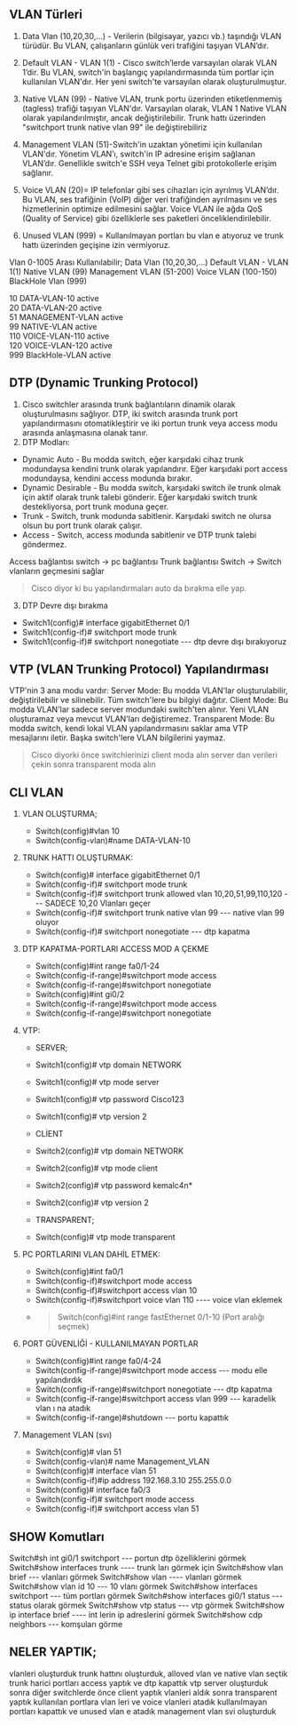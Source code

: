 ## VLAN Türleri
1. Data Vlan (10,20,30,...) - Verilerin (bilgisayar, yazıcı vb.) taşındığı VLAN türüdür. Bu VLAN, çalışanların günlük veri trafiğini taşıyan VLAN’dır.

2. Default VLAN - VLAN 1(1) - Cisco switch’lerde varsayılan olarak VLAN 1’dir. Bu VLAN, switch'in başlangıç yapılandırmasında tüm portlar için kullanılan VLAN'dır. Her yeni switch'te varsayılan olarak oluşturulmuştur.

3. Native VLAN (99) - Native VLAN, trunk portu üzerinden etiketlenmemiş (tagless) trafiği taşıyan VLAN'dır. Varsayılan olarak, VLAN 1 Native VLAN olarak yapılandırılmıştır, ancak değiştirilebilir. Trunk hattı üzerinden "switchport trunk native vlan 99" ile değiştirebiliriz

4. Management VLAN (51)-Switch'in uzaktan yönetimi için kullanılan VLAN'dır. Yönetim VLAN’ı, switch'in IP adresine erişim sağlanan VLAN’dır. Genellikle switch'e SSH veya Telnet gibi protokollerle erişim sağlanır.

5. Voice VLAN (20)= IP telefonlar gibi ses cihazları için ayrılmış VLAN’dır. Bu VLAN, ses trafiğinin (VoIP) diğer veri trafiğinden ayrılmasını ve ses hizmetlerinin optimize edilmesini sağlar. Voice VLAN ile ağda QoS (Quality of Service) gibi özelliklerle ses paketleri önceliklendirilebilir.

6. Unused VLAN (999) = Kullanılmayan portları bu vlan e atıyoruz ve trunk hattı üzerinden geçişine izin vermiyoruz.

Vlan 0-1005 Arası Kullanılabilir;
Data Vlan (10,20,30,...)
Default VLAN - VLAN 1(1)
Native VLAN (99)
Management VLAN (51-200)
Voice VLAN (100-150)
BlackHole Vlan (999)

10   DATA-VLAN-10                     active    
20   DATA-VLAN-20                     active    
51   MANAGEMENT-VLAN                  active    
99   NATIVE-VLAN                      active    
110  VOICE-VLAN-110                   active    
120  VOICE-VLAN-120                   active    
999  BlackHole-VLAN                   active 
 


## DTP (Dynamic Trunking Protocol)
1. Cisco switchler arasında trunk bağlantıların dinamik olarak oluşturulmasını sağlıyor. DTP, iki switch arasında trunk port yapılandırmasını otomatikleştirir ve iki portun trunk veya access modu arasında anlaşmasına olanak tanır. 
2. DTP Modları:
- Dynamic Auto - Bu modda switch, eğer karşıdaki cihaz trunk modundaysa kendini trunk olarak yapılandırır. Eğer karşıdaki port access modundaysa, kendini access modunda bırakır.
- Dynamic Desirable - Bu modda switch, karşıdaki switch ile trunk olmak için aktif olarak trunk talebi gönderir. Eğer karşıdaki switch trunk destekliyorsa, port trunk moduna geçer.
- Trunk - Switch, trunk modunda sabitlenir. Karşıdaki switch ne olursa olsun bu port trunk olarak çalışır.
- Access - Switch, access modunda sabitlenir ve DTP trunk talebi göndermez.

Access bağlantısı switch -> pc bağlantısı 
Trunk bağlantısı Switch -> Switch vlanların geçmesini sağlar

> Cisco diyor ki bu yapılandırmaları auto da bırakma elle yap. 

3. DTP Devre dışı bırakma
- Switch1(config)# interface gigabitEthernet 0/1
- Switch1(config-if)# switchport mode trunk
- Switch1(config-if)# switchport nonegotiate --- dtp devre dışı bırakıyoruz

## VTP (VLAN Trunking Protocol) Yapılandırması
VTP'nin 3 ana modu vardır:
Server Mode: Bu modda VLAN'lar oluşturulabilir, değiştirilebilir ve silinebilir. Tüm switch'lere bu bilgiyi dağıtır.
Client Mode: Bu modda VLAN'lar sadece server modundaki switch'ten alınır. Yeni VLAN oluşturamaz veya mevcut VLAN'ları değiştiremez.
Transparent Mode: Bu modda switch, kendi lokal VLAN yapılandırmasını saklar ama VTP mesajlarını iletir. Başka switch'lere VLAN bilgilerini yaymaz.
> Cisco diyorki önce switchlerinizi client moda alın server dan verileri çekin sonra transparent moda alın


## CLI VLAN
1. VLAN OLUŞTURMA;
    - Switch(config)#vlan 10
    - Switch(config-vlan)#name DATA-VLAN-10

2. TRUNK HATTI OLUŞTURMAK:
    - Switch(config)# interface gigabitEthernet 0/1
    - Switch(config-if)# switchport mode trunk
    - Switch(config-if)# switchport trunk allowed vlan 10,20,51,99,110,120 --- SADECE 10,20 Vlanları geçer
    - Switch(config-if)# switchport trunk native vlan 99 --- native vlan 99 oluyor
    - Switch(config-if)# switchport nonegotiate --- dtp kapatma
      
3. DTP KAPATMA-PORTLARI ACCESS MOD A ÇEKME
    - Switch(config)#int range fa0/1-24
    - Switch(config-if-range)#switchport mode access
    - Switch(config-if-range)#switchport nonegotiate
    - Switch(config)#int gi0/2
    - Switch(config-if-range)#switchport mode access
    - Switch(config-if-range)#switchport nonegotiate

4. VTP:
    - SERVER;
    - Switch1(config)# vtp domain NETWORK
    - Switch1(config)# vtp mode server
    - Switch1(config)# vtp password Cisco123
    - Switch1(config)# vtp version 2
  
    - CLİENT
    - Switch2(config)# vtp domain NETWORK
    - Switch2(config)# vtp mode client
    - Switch2(config)# vtp password kemalc4n*
    - Switch2(config)# vtp version 2
  
    - TRANSPARENT;
    - Switch(config)# vtp mode transparent

      
5. PC PORTLARINI VLAN DAHİL ETMEK:
    - Switch(config)#int fa0/1
    - Switch(config-if)#switchport mode access 
    - Switch(config-if)#switchport access vlan 10
    - Switch(config-if)#switchport voice vlan 110 ---- voice vlan eklemek
    - > Switch(config)#int range fastEthernet 0/1-10 (Port aralığı seçmek)

6. PORT GÜVENLİĞİ - KULLANILMAYAN PORTLAR
    - Switch(config)#int range fa0/4-24
    - Switch(config-if-range)#switchport mode access --- modu elle yapılandırdık
    - Switch(config-if-range)#switchport nonegotiate --- dtp kapatma
    - Switch(config-if-range)#switchport access vlan 999 --- karadelik vlan ı na atadık
    - Switch(config-if-range)#shutdown  --- portu kapattık

7. Management VLAN (svı)
    - Switch(config)# vlan 51
    - Switch(config-vlan)# name Management_VLAN
    - Switch(config)# interface vlan 51
    - Switch(config-if)#ip address 192.168.3.10 255.255.0.0
    - Switch(config)# interface fa0/3
    - Switch(config-if)# switchport mode access
    - Switch(config-if)# switchport access vlan 51



 ## SHOW Komutları
Switch#sh int gi0/1 switchport  --- portun dtp özelliklerini görmek
Switch#show interfaces trunk  ---- trunk ları görmek için
Switch#show vlan brief  --- vlanları görmek
Switch#show vlan  ---- vlanları görmek
Switch#show vlan id 10 --- 10 vlanı görmek
Switch#show interfaces switchport --- tüm portları görmek 
Switch#show interfaces gi0/1 status --- status olarak görmek
Switch#show vtp status --- vtp görmek
Switch#show ip interface brief  ---- int lerin ip adreslerini görmek
Switch#show cdp neighbors --- komşuları görme

## NELER YAPTIK;
vlanleri oluşturduk
trunk hattını oluşturduk, alloved vlan ve native vlan seçtik
trunk harici portları access yaptık ve dtp kapattık
vtp server oluşturduk sonra diğer switchlerde önce client yaptık vlanleri aldık sonra transparent yaptık
kullanılan portlara vlan leri ve voice vlanleri atadık
kullanılmayan portları kapattık ve unused vlan e atadık
management vlan svi oluşturduk
